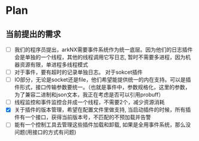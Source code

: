 # Plan

## 当前提出的需求

- [ ] 我们的程序员提出，arkNX需要事件系统作为统一底层。因为他们的日志插件会是单独的一个线程，其他的线程调用它写日志, 暂时不需要多进程，因为机器资源有限，单进程多线程模式
- [ ] 对于事件，要有超时的记录单独日志。 对于sokcet插件
- [ ] IO部分，无论是socket还是file，他们希望能提供统一的内在支持。可以是插件形式，接口传输参数要统一。（也就是事件中，参数规格化，这里的参数，为了兼容二进制和json文本，我正在考虑是否可以引用probuff）
- [ ] 线程监控和事件监控合并成一个线程，不需要2个，减少资源消耗
- [x] 关于插件的版本管理，希望在配置文件里做支持, 当启动插件的时候，所有插件有一个接口，获得当前版本号，不匹配的不预加载并告警
- [ ] 能有一个控制工具去管理这些插件加载和卸载, 如果是全用事件系统，那么没问题(用接口的方式有问题)